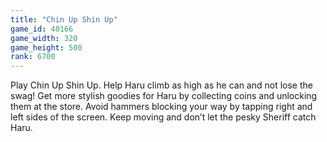 ```yaml
---
title: "Chin Up Shin Up"
game_id: 40166
game_width: 320
game_height: 500
rank: 6700
---
```

Play Chin Up Shin Up. Help Haru climb as high as he can and not lose the swag! Get more stylish goodies for Haru by collecting coins and unlocking them at the store. Avoid hammers blocking your way by tapping right and left sides of the screen. Keep moving and don’t let the pesky Sheriff catch Haru.